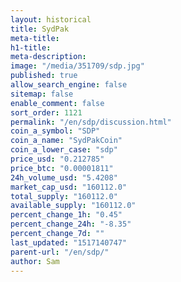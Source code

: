 ```yaml
---
layout: historical
title: SydPak
meta-title: 
h1-title: 
meta-description: 
image: "/media/351709/sdp.jpg"
published: true
allow_search_engine: false
sitemap: false
enable_comment: false
sort_order: 1121
permalink: "/en/sdp/discussion.html"
coin_a_symbol: "SDP"
coin_a_name: "SydPakCoin"
coin_a_lower_case: "sdp"
price_usd: "0.212785"
price_btc: "0.00001811"
24h_volume_usd: "5.4208"
market_cap_usd: "160112.0"
total_supply: "160112.0"
available_supply: "160112.0"
percent_change_1h: "0.45"
percent_change_24h: "-8.35"
percent_change_7d: ""
last_updated: "1517140747"
parent-url: "/en/sdp/"
author: Sam
---
```


